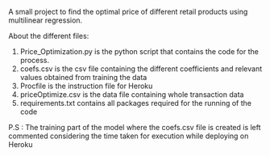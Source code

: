 A small project to find the optimal price of different retail products using multilinear regression.

About the different files:

1. Price_Optimization.py is the python script that contains the code for the process.
2. coefs.csv is the csv file containing the different coefficients and relevant values obtained from training the data
3. Procfile is the instruction file for Heroku
4. priceOptimize.csv is the data file containing whole transaction data
5. requirements.txt contains all packages required for the running of the code

P.S : The training part of the model where the coefs.csv file is created is left commented considering the time taken for execution while deploying on Heroku
